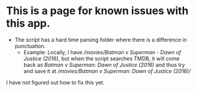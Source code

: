 # This is a page for known issues with this app. 

- The script has a hard time parsing folder where there is a difference in punctuation. 
    - Example: Locally, I have */movies/Batman v Superman - Dawn of Justice (2016)*, but when the script searches TMDB, it will come back as *Batman v Superman: Dawn of Justice (2016)* and thus try and save it at */movies/Batman v Superman: Dawn of Justice (2016)/* 

I have not figured out how to fix this yet. 
